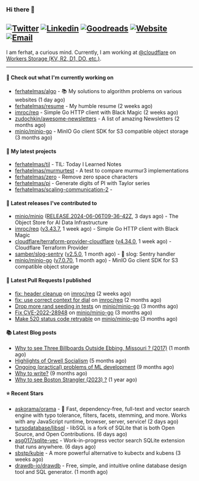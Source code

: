 ### Hi there 👋
[![Twitter](https://img.shields.io/twitter/follow/ferhatelmas_?label=Twitter&style=social)](https://twitter.com/ferhatelmas_)
[![Linkedin](https://img.shields.io/badge/LinkedIn--_.svg?style=social&logo=linkedin)](https://www.linkedin.com/in/ferhatelmas/)
[![Goodreads](https://img.shields.io/badge/goodreads--_.svg?style=social&logo=goodreads)](https://www.goodreads.com/user/show/24238914-ferhat-elmas/)
[![Website](https://img.shields.io/badge/website--_.svg?style=social&logo=rss)](https://ferhatelmas.com/)
[![Email](https://img.shields.io/badge/email--_.svg?logo=Gmail&style=social)](mailto:elmas.ferhat@gmail.com)
-----------

I am ferhat, a curious mind.
Currently, I am working at [@cloudflare](https://github.com/cloudflare) on [Workers Storage (KV, R2, D1, DO, etc.)](https://developers.cloudflare.com/products/?product-group=Storage).







-----------
#### 👷 Check out what I'm currently working on

- [ferhatelmas/algo](https://github.com/ferhatelmas/algo) - :books: My solutions to algorithm problems on various websites (1 day ago)
- [ferhatelmas/resume](https://github.com/ferhatelmas/resume) - My humble resume (2 weeks ago)
- [imroc/req](https://github.com/imroc/req) - Simple Go HTTP client with Black Magic (2 weeks ago)
- [zudochkin/awesome-newsletters](https://github.com/zudochkin/awesome-newsletters) - A list of amazing Newsletters (2 months ago)
- [minio/minio-go](https://github.com/minio/minio-go) - MinIO Go client SDK for S3 compatible object storage (3 months ago)

#### 🌱 My latest projects

- [ferhatelmas/til](https://github.com/ferhatelmas/til) - TIL: Today I Learned Notes
- [ferhatelmas/murmurtest](https://github.com/ferhatelmas/murmurtest) - A test to compare murmur3 implementations
- [ferhatelmas/zero](https://github.com/ferhatelmas/zero) - Remove zero space characters
- [ferhatelmas/pi](https://github.com/ferhatelmas/pi) - Generate digits of PI with Taylor series
- [ferhatelmas/scaling-communication-2](https://github.com/ferhatelmas/scaling-communication-2) - 

#### 🚀 Latest releases I've contributed to

- [minio/minio](https://github.com/minio/minio) ([RELEASE.2024-06-06T09-36-42Z](https://github.com/minio/minio/releases/tag/RELEASE.2024-06-06T09-36-42Z), 3 days ago) - The Object Store for AI Data Infrastructure
- [imroc/req](https://github.com/imroc/req) ([v3.43.7](https://github.com/imroc/req/releases/tag/v3.43.7), 1 week ago) - Simple Go HTTP client with Black Magic
- [cloudflare/terraform-provider-cloudflare](https://github.com/cloudflare/terraform-provider-cloudflare) ([v4.34.0](https://github.com/cloudflare/terraform-provider-cloudflare/releases/tag/v4.34.0), 1 week ago) - Cloudflare Terraform Provider
- [samber/slog-sentry](https://github.com/samber/slog-sentry) ([v2.5.0](https://github.com/samber/slog-sentry/releases/tag/v2.5.0), 1 month ago) - 🚨 slog: Sentry handler
- [minio/minio-go](https://github.com/minio/minio-go) ([v7.0.70](https://github.com/minio/minio-go/releases/tag/v7.0.70), 1 month ago) - MinIO Go client SDK for S3 compatible object storage

#### 🔨 Latest Pull Requests I published

- [fix: header cleanup](https://github.com/imroc/req/pull/355) on [imroc/req](https://github.com/imroc/req) (2 weeks ago)
- [fix: use correct context for dial](https://github.com/imroc/req/pull/341) on [imroc/req](https://github.com/imroc/req) (2 months ago)
- [Drop more rand seeding in tests](https://github.com/minio/minio-go/pull/1942) on [minio/minio-go](https://github.com/minio/minio-go) (3 months ago)
- [Fix CVE-2022-28948](https://github.com/minio/minio-go/pull/1938) on [minio/minio-go](https://github.com/minio/minio-go) (3 months ago)
- [Make 520 status code retryable](https://github.com/minio/minio-go/pull/1935) on [minio/minio-go](https://github.com/minio/minio-go) (3 months ago)

#### 📚 Latest Blog posts

- [Why to see Three Billboards Outside Ebbing, Missouri ? (2017)](https://ferhatelmas.com/why-to-see-three-billboards-outside-ebbing-missouri-2017) (1 month ago)
- [Highlights of Orwell Socialism](https://ferhatelmas.com/highlights-of-orwell-socialism) (5 months ago)
- [Ongoing (practical) problems of ML development](https://ferhatelmas.com/ongoing-practical-problems-of-ml-development) (9 months ago)
- [Why to write?](https://ferhatelmas.com/why-to-write) (9 months ago)
- [Why to see Boston Strangler (2023) ?](https://ferhatelmas.com/why-to-see-boston-strangler-2023) (1 year ago)

#### ⭐ Recent Stars

- [askorama/orama](https://github.com/askorama/orama) - 🌌  Fast, dependency-free, full-text and vector search engine with typo tolerance, filters, facets, stemming, and more. Works with any JavaScript runtime, browser, server, service! (2 days ago)
- [tursodatabase/libsql](https://github.com/tursodatabase/libsql) - libSQL is a fork of SQLite that is both Open Source, and Open Contributions. (6 days ago)
- [asg017/sqlite-vec](https://github.com/asg017/sqlite-vec) - Work-in-progress vector search SQLite extension that runs anywhere. (6 days ago)
- [sbstp/kubie](https://github.com/sbstp/kubie) - A more powerful alternative to kubectx and kubens (3 weeks ago)
- [drawdb-io/drawdb](https://github.com/drawdb-io/drawdb) - Free, simple, and intuitive online database design tool and SQL generator. (1 month ago)
